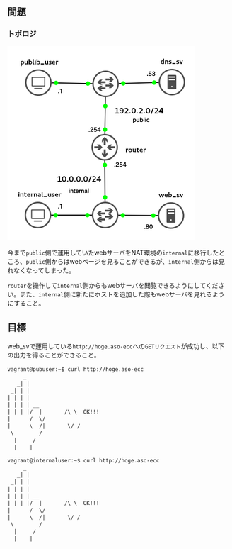 ## 問題

### トポロジ

![topology](./images/topo.png)

今まで`public`側で運用していたwebサーバをNAT環境の`internal`に移行したところ、`public`側からはwebページを見ることができるが、`internal`側からは見れなくなってしまった。

`router`を操作して`internal`側からもwebサーバを閲覧できるようにしてください。また、`internal`側に新たにホストを追加した際もwebサーバを見れるようにすること。


## 目標
web_svで運用している`http://hoge.aso-ecc`への`GETリクエスト`が成功し、以下の出力を得ることができること。

```
vagrant@pubuser:~$ curl http://hoge.aso-ecc
     _
   _| |
 _| | |
| | | |
| | | | __
| | | |/  |       /\ \  OK!!!
|      /  \/
|      \  /|       \/ /
 \        /
  |     /
  |    |
```

```
vagrant@internaluser:~$ curl http://hoge.aso-ecc
     _
   _| |
 _| | |
| | | |
| | | | __
| | | |/  |       /\ \  OK!!!
|      /  \/
|      \  /|       \/ /
 \        /
  |     /
  |    |
```
